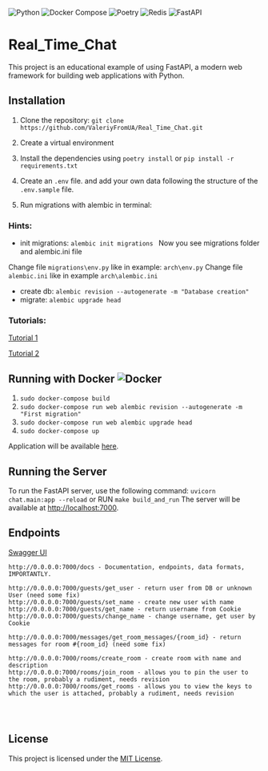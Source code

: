 ![Python](https://img.shields.io/badge/python-3670A0?style=for-the-badge&logo=python&logoColor=ffdd54)
![Docker Compose](https://img.shields.io/badge/docker--compose-039be5?style=for-the-badge&logo=docker&logoColor=white)
![Poetry](https://img.shields.io/badge/poetry-%231227B7.svg?style=for-the-badge&logo=python&logoColor=white)
![Redis](https://img.shields.io/badge/Redis-%23DC382D.svg?style=for-the-badge&logo=Redis&logoColor=white)
![FastAPI](https://img.shields.io/badge/FastAPI-%2300D47D.svg?style=for-the-badge&logo=FastAPI&logoColor=white)

# Real_Time_Chat

This project is an educational example of using FastAPI, a modern web framework for building web applications with
Python.

## Installation

1. Clone the repository:
   ```git clone https://github.com/ValeriyFromUA/Real_Time_Chat.git```

2. Create a virtual environment
3. Install the dependencies using `poetry install` or `pip install -r requirements.txt`
4. Create an `.env` file. and add your own data following the structure of the `.env.sample` file.
5. Run migrations with alembic in terminal:

### Hints:

- init migrations: ```alembic init migrations ```
  Now you see migrations folder and alembic.ini file

Change file `migrations\env.py` like in example: `arch\env.py`
Change file `alembic.ini` like in example `arch\alembic.ini`

- create db: ```alembic revision --autogenerate -m "Database creation"```
- migrate: ```alembic upgrade head```

### Tutorials:

[Tutorial 1](https://ahmed-nafies.medium.com/fastapi-with-sqlalchemy-postgresql-and-alembic-and-of-course-docker-f2b7411ee396)

[Tutorial 2](https://pawamoy.github.io/posts/add-alembic-migrations-to-existing-fastapi-ormar-project/)

## Running with Docker ![Docker](https://img.shields.io/badge/docker-2496ED?style=for-the-badge&logo=docker&logoColor=white)

1. `sudo docker-compose build`
2. `sudo docker-compose run web alembic revision --autogenerate -m "First migration"`
3. `sudo docker-compose run web alembic upgrade head`
4. `sudo docker-compose up`

Application will be available  [here](http://0.0.0.0:7000/).

## Running the Server

To run the FastAPI server, use the following command:
```uvicorn chat.main:app --reload``` or
RUN `make build_and_run`
The server will be available at [http://localhost:7000](http://localhost:7000).

## Endpoints

[Swagger UI](http://0.0.0.0:7000/docs)

```
http://0.0.0.0:7000/docs - Documentation, endpoints, data formats, IMPORTANTLY.

http://0.0.0.0:7000/guests/get_user - return user from DB or unknown User (need some fix)
http://0.0.0.0:7000/guests/set_name - create new user with name
http://0.0.0.0:7000/guests/get_name - return username from Cookie
http://0.0.0.0:7000/guests/change_name - change username, get user by Cookie

http://0.0.0.0:7000/messages/get_room_messages/{room_id} - return messages for room #{room_id} (need some fix)

http://0.0.0.0:7000/rooms/create_room - create room with name and description
http://0.0.0.0:7000/rooms/join_room - allows you to pin the user to the room, probably a rudiment, needs revision
http://0.0.0.0:7000/rooms/get_rooms - allows you to view the keys to which the user is attached, probably a rudiment, needs revision




```

## License

This project is licensed under the [MIT License](LICENSE).
